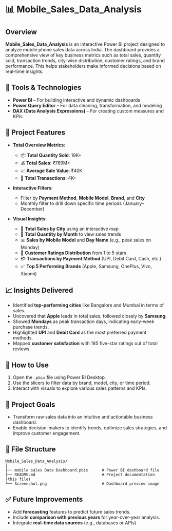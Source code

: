 
# 📊 Mobile_Sales_Data_Analysis

## Overview

**Mobile_Sales_Data_Analysis** is an interactive Power BI project designed to analyze mobile phone sales data across India. The dashboard provides a comprehensive view of key business metrics such as total sales, quantity sold, transaction trends, city-wise distribution, customer ratings, and brand performance. This helps stakeholders make informed decisions based on real-time insights.

## 🔧 Tools & Technologies

- **Power BI** – For building interactive and dynamic dashboards  
- **Power Query Editor** – For data cleaning, transformation, and modeling  
- **DAX (Data Analysis Expressions)** – For creating custom measures and KPIs

## 📂 Project Features

- **Total Overview Metrics**:
  - 📦 **Total Quantity Sold**: 19K+
  - 💰 **Total Sales**: ₹769M+
  - 📈 **Average Sale Value**: ₹40K
  - 🧾 **Total Transactions**: 4K+

- **Interactive Filters**:
  - Filter by **Payment Method**, **Mobile Model**, **Brand**, and **City**
  - Monthly filter to drill down specific time periods (January–December)

- **Visual Insights**:
  - 🔹 **Total Sales by City** using an interactive map
  - 📅 **Total Quantity by Month** to view sales trends
  - 📊 **Sales by Mobile Model** and **Day Name** (e.g., peak sales on Monday)
  - 🧍 **Customer Ratings Distribution** from 1 to 5 stars
  - 💳 **Transactions by Payment Method** (UPI, Debit Card, Cash, etc.)
  - 📈 **Top 5 Performing Brands** (Apple, Samsung, OnePlus, Vivo, Xiaomi)

## 📈 Insights Delivered

- Identified **top-performing cities** like Bangalore and Mumbai in terms of sales.
- Uncovered that **Apple** leads in total sales, followed closely by **Samsung**.
- Showed **Mondays** as peak transaction days, indicating early-week purchase trends.
- Highlighted **UPI** and **Debit Card** as the most preferred payment methods.
- Mapped **customer satisfaction** with 185 five-star ratings out of total reviews.

## 🚀 How to Use

1. Open the `.pbix` file using Power BI Desktop.
2. Use the slicers to filter data by brand, model, city, or time period.
3. Interact with visuals to explore various sales patterns and KPIs.

## 📌 Project Goals

- Transform raw sales data into an intuitive and actionable business dashboard.
- Enable decision-makers to identify trends, optimize sales strategies, and improve customer engagement.

## 📁 File Structure

```
Mobile_Sales_Data_Analysis/
│
├── mobile sales Data Dashboard.pbix      # Power BI dashboard file
├── README.md                             # Project documentation (this file)
└── Screenshot.png                        # Dashboard preview image
```

## ✅ Future Improvements

- Add **forecasting** features to predict future sales trends.
- Include **comparison with previous years** for year-over-year analysis.
- Integrate **real-time data sources** (e.g., databases or APIs)
